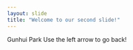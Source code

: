 ```yaml
---
layout: slide
title: "Welcome to our second slide!"
---
```

Gunhui Park
Use the left arrow to go back!
